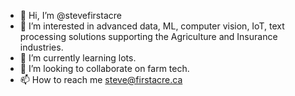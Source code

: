 - 👋 Hi, I’m @stevefirstacre
- 👀 I’m interested in advanced data, ML, computer vision, IoT, text processing solutions supporting the Agriculture and Insurance industries.
- 🌱 I’m currently learning lots.
- 💞️ I’m looking to collaborate on farm tech.
- 📫 How to reach me steve@firstacre.ca

<!---
stevefirstacre/stevefirstacre is a ✨ special ✨ repository because its `README.md` (this file) appears on your GitHub profile.
You can click the Preview link to take a look at your changes.
--->

